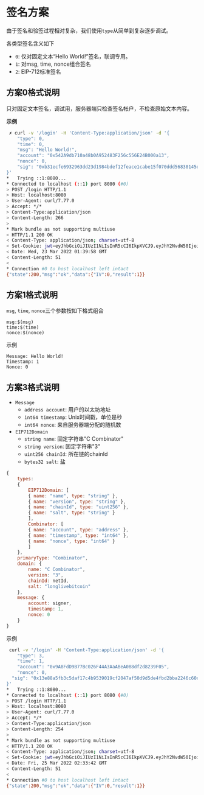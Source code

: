 # 签名方案

由于签名和验签过程相对复杂，我们使用`type`从简单到复杂逐步调试。

各类型签名含义如下
- `0`: 仅对固定文本“Hello World!”签名，联调专用。
- `1`: 对msg, time, nonce组合签名
- `2`: EIP-712标准签名

## 方案0格式说明

只对固定文本签名，调试用，服务器端只检查签名帐户，不检查原始文本内容。

**示例**

```bash
 ✗ curl -v '/login' -H 'Content-Type:application/json' -d '{
    "type": 0,
    "time": 0,
    "msg": "Hello World!",
    "account": "0x542A9db710a48b0A952483F256c556E24B000a13",
    "nonce": 0,
    "sig": "0xb31ecfe6932963dd23d1984bdef12feace1cabe15f070ddd56830145ebc16ba0704d68d1e314b64c222ef7204f3ca886c583c739fed5f21c3984bff85aa323251c"
}'
*   Trying ::1:8080...
* Connected to localhost (::1) port 8080 (#0)
> POST /login HTTP/1.1
> Host: localhost:8080
> User-Agent: curl/7.77.0
> Accept: */*
> Content-Type:application/json
> Content-Length: 266
>
* Mark bundle as not supporting multiuse
< HTTP/1.1 200 OK
< Content-Type: application/json; charset=utf-8
< Set-Cookie: jwt=eyJhbGciOiJIUzI1NiIsInR5cCI6IkpXVCJ9.eyJhY2NvdW50IjoiMHg1NDJBOWRiNzEwYTQ4YjBBOTUyNDgzRjI1NmM1NTZFMjRCMDAwYTEzIiwiZXhwIjoxNjQ4NjA0Mzk4LCJvcmlnX2lhdCI6MTY0Nzk5OTU5OH0.ru7o2JsxDiS-mfttTsGOwp1XDfsrfHdn2GGuUT3hXm0; Path=/; Max-Age=604800
< Date: Wed, 23 Mar 2022 01:39:58 GMT
< Content-Length: 51
<
* Connection #0 to host localhost left intact
{"state":200,"msg":"ok","data":{"IV":0,"result":1}}
```

## 方案1格式说明

`msg`, `time`, `nonce`三个参数按如下格式组合
```
msg:$(msg)
time:$(time)
nonce:$(nonce)
```

示例
```
Message: Hello World!
Timestamp: 1
Nonce: 0
```

## 方案3格式说明

- `Message`
  - `address account`: 用户的以太坊地址
  - `int64 timestamp`: Unix时间戳，单位是秒
  - `int64 nonce`: 来自服务器端分配的随机数
- `EIP712Domain`
  - `string name`: 固定字符串"C Combinator"
  - `string version`: 固定字符串"3"
  - `uint256 chainId`: 所在链的chainId
  - `bytes32 salt`: 盐

```javascript
{
    types:
    {
        EIP712Domain: [
        { name: "name", type: "string" },
        { name: "version", type: "string" },
        { name: "chainId", type: "uint256" },
        { name: "salt", type: "string" }
        ],
        Combinator: [
        { name: "account", type: "address" },
        { name: "timestamp", type: "int64" },
        { name: "nonce", type: "int64" }
        ]
    },
    primaryType: "Combinator",
    domain: {
        name: "C Combinator",
        version: "3",
        chainId: netId,
        salt: "longlivebitcoin"
    },
    message: {
        account: signer,
        timestamp: 1,
        nonce: 0
    }
}
```

示例
```bash
 curl -v '/login' -H 'Content-Type:application/json' -d '{
    "type": 3,
    "time": 1,
    "account": "0x9A8FdD9B77Bc026F44A3AaABeA088df2d8239F05",
    "nonce": 0,
  "sig": "0x13e88a5fb3c5daf17c4b9539019cf2047af50d9d5de4fbd2bba2246c60ca9a761f8a2990caa32536ef0d9c707ff2536de89704684d756c5b485032facb666d3b1c"
}'
*   Trying ::1:8080...
* Connected to localhost (::1) port 8080 (#0)
> POST /login HTTP/1.1
> Host: localhost:8080
> User-Agent: curl/7.77.0
> Accept: */*
> Content-Type:application/json
> Content-Length: 254
>
* Mark bundle as not supporting multiuse
< HTTP/1.1 200 OK
< Content-Type: application/json; charset=utf-8
< Set-Cookie: jwt=eyJhbGciOiJIUzI1NiIsInR5cCI6IkpXVCJ9.eyJhY2NvdW50IjoiMHg5QThGZEQ5Qjc3QmMwMjZGNDRBM0FhQUJlQTA4OGRmMmQ4MjM5RjA1IiwiZXhwIjoxNjQ4NzgwNDIyLCJvcmlnX2lhdCI6MTY0ODE3NTYyMn0.hGUIUkP6Di5TvZsxBu5dLxe9Ge8OO6Sns4KDUhtCnP0; Path=/; Max-Age=604800
< Date: Fri, 25 Mar 2022 02:33:42 GMT
< Content-Length: 51
<
* Connection #0 to host localhost left intact
{"state":200,"msg":"ok","data":{"IV":0,"result":1}}
```